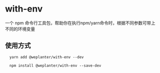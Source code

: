 # with-env
一个 npm 命令行工具包，帮助你在执行npm/yarn命令时，根据不同参数可带上不同的环境变量


## 使用方式

```
  yarn add @weplanter/with-env --dev
```

```
  npm install @weplanter/with-env --save-dev
```
